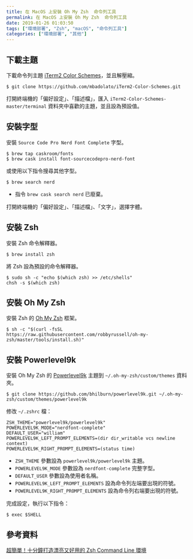 ```yaml
---
title: 在 MacOS 上安裝 Oh My Zsh  命令列工具
permalink: 在 MacOS 上安裝 Oh My Zsh  命令列工具
date: 2019-01-26 01:03:50
tags: ["環境部署", "Zsh", "macOS", "命令列工具"]
categories: ["環境部署", "其他"]
---
```


## 下載主題
下載命令列主題 [iTerm2 Color Schemes](https://github.com/mbadolato/iTerm2-Color-Schemes)，並且解壓縮。
```
$ git clone https://github.com/mbadolato/iTerm2-Color-Schemes.git
```
打開終端機的「偏好設定」、「描述檔」，匯入 `iTerm2-Color-Schemes-master/terminal` 資料夾中喜歡的主題，並且設為預設值。

## 安裝字型
安裝 `Source Code Pro Nerd Font Complete` 字型。
```
$ brew tap caskroom/fonts
$ brew cask install font-sourcecodepro-nerd-font
```
或使用以下指令搜尋其他字型。
```
$ brew search nerd
```
- 指令 `brew cask search nerd` 已廢棄。

打開終端機的「偏好設定」、「描述檔」、「文字」，選擇字體。

## 安裝 Zsh
安裝 Zsh 命令解釋器。
```
$ brew install zsh
```

將 Zsh 設為預設的命令解釋器。
```
$ sudo sh -c "echo $(which zsh) >> /etc/shells" 
chsh -s $(which zsh)
```

## 安裝 Oh My Zsh
安裝 Zsh 的 [Oh My Zsh](https://github.com/robbyrussell/oh-my-zsh) 框架。
```
$ sh -c "$(curl -fsSL https://raw.githubusercontent.com/robbyrussell/oh-my-zsh/master/tools/install.sh)"
```

## 安裝 Powerlevel9k
安裝 Oh My Zsh 的 [Powerlevel9k](https://github.com/bhilburn/powerlevel9k) 主題到 `~/.oh-my-zsh/custom/themes` 資料夾。
```
$ git clone https://github.com/bhilburn/powerlevel9k.git ~/.oh-my-zsh/custom/themes/powerlevel9k
```

修改 `~/.zshrc` 檔：
```
ZSH_THEME="powerlevel9k/powerlevel9k"
POWERLEVEL9K_MODE="nerdfont-complete"
DEFAULT_USER="william"
POWERLEVEL9K_LEFT_PROMPT_ELEMENTS=(dir dir_writable vcs newline context)
POWERLEVEL9K_RIGHT_PROMPT_ELEMENTS=(status time)
```
- `ZSH_THEME` 參數設為 `powerlevel9k/powerlevel9k` 主題。
- `POWERLEVEL9K_MODE` 參數設為 `nerdfont-complete` 完整字型。
- `DEFAULT_USER` 參數設為使用者名稱。
- `POWERLEVEL9K_LEFT_PROMPT_ELEMENTS` 設為命令列左端要出現的符號。
- `POWERLEVEL9K_RIGHT_PROMPT_ELEMENTS` 設為命令列右端要出現的符號。

完成設定，執行以下指令：
```
$ exec $SHELL
```

## 參考資料
[超簡單！十分鐘打造漂亮又好用的 Zsh Command Line 環境](https://medium.com/statementdog-engineering/prettify-your-zsh-command-line-prompt-3ca2acc967f)